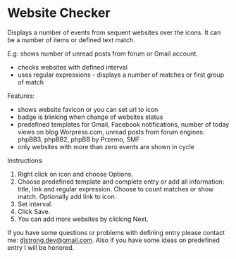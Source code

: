 Website Checker
===========================

Displays a number of events from sequent websites over the icons. It can be a number of items or defined text match.

E.g: shows number of unread posts from forum or Gmail account.
* checks websites with defined interval
* uses regular expressions - displays a number of matches or first group of match

Features:
* shows website favicon or you can set url to icon
* badge is blinking when change of websites status
* predefined templates for Gmail, Facebook notifications, number of today views on blog Worpress.com, unread posts from forum engines: phpBB3, phpBB2, phpBB by Przemo, SMF
* only websites with more than zero events are shown in cycle

Instructions:
1. Right click on icon and choose Options.
2. Choose predefined template and complete entry or add all information: title, link and regular expression. Choose to count matches or show match. Optionally add link to icon.
3. Set interval.
4. Click Save.
5. You can add more websites by clicking Next.

If you have some questions or problems with defining entry please contact me: djstrong.dev@gmail.com. Also if you have some ideas on predefined entry I will be honored.